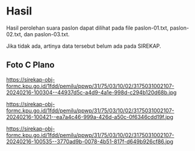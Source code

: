 # Hasil

Hasil perolehan suara paslon dapat dilihat pada file paslon-01.txt, paslon-02.txt, dan paslon-03.txt.

Jika tidak ada, artinya data tersebut belum ada pada SIREKAP.

## Foto C Plano

https://sirekap-obj-formc.kpu.go.id/1fdd/pemilu/ppwp/31/75/03/10/02/3175031002107-20240216-100304--44937d5c-a4d9-4a1e-998d-c294b120d68b.jpg

https://sirekap-obj-formc.kpu.go.id/1fdd/pemilu/ppwp/31/75/03/10/02/3175031002107-20240216-100421--ea7a4c46-999a-426d-a50c-0f6346cdd19f.jpg

https://sirekap-obj-formc.kpu.go.id/1fdd/pemilu/ppwp/31/75/03/10/02/3175031002107-20240216-100535--3770ad9b-0078-4b51-817f-d649b926cf86.jpg
